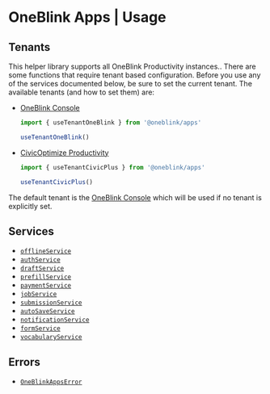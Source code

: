 # OneBlink Apps | Usage

## Tenants

This helper library supports all OneBlink Productivity instances.. There are some functions that require tenant based configuration. Before you use any of the services documented below, be sure to set the current tenant. The available tenants (and how to set them) are:

- [OneBlink Console](https://console.oneblink.io)

  ```js
  import { useTenantOneBlink } from '@oneblink/apps'

  useTenantOneBlink()
  ```

- [CivicOptimize Productivity](https://console.transform.civicplus.com)

  ```js
  import { useTenantCivicPlus } from '@oneblink/apps'

  useTenantCivicPlus()
  ```

The default tenant is the [OneBlink Console](https://console.oneblink.io) which will be used if no tenant is explicitly set.

## Services

- [`offlineService`](./offline-service.md)
- [`authService`](./auth-service.md)
- [`draftService`](./draft-service.md)
- [`prefillService`](./prefill-service.md)
- [`paymentService`](./payment-service.md)
- [`jobService`](./job-service.md)
- [`submissionService`](./submission-service.md)
- [`autoSaveService`](./auto-save-service.md)
- [`notificationService`](./notification-service.md)
- [`formService`](./form-service.md)
- [`vocabularyService`](./vocabulary-service.md)

## Errors

- [`OneBlinkAppsError`](./oneBlinkAppsError.md)
